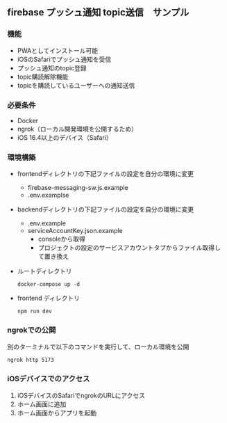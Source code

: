 ## firebase プッシュ通知 topic送信　サンプル

### 機能

- PWAとしてインストール可能
- iOSのSafariでプッシュ通知を受信
- プッシュ通知のtopic登録
- topic購読解除機能
- topicを購読しているユーザーへの通知送信

### 必要条件

- Docker
- ngrok（ローカル開発環境を公開するため）
- iOS 16.4以上のデバイス（Safari）

### 環境構築
* frontendディレクトリの下記ファイルの設定を自分の環境に変更
	* firebase-messaging-sw.js.example
	* .env.examplse
* backendディレクトリの下記ファイルの設定を自分の環境に変更
  * .env.example
  * serviceAccountKey.json.example
    * consoleから取得
    * プロジェクトの設定のサービスアカウントタブからファイル取得して置き換え
 

* ルートディレクトリ
	```
  docker-compose up -d
  ```
* frontend ディレクトリ
	```
  npm run dev
  ```

### ngrokでの公開

別のターミナルで以下のコマンドを実行して、ローカル環境を公開

```bash
ngrok http 5173
```

### iOSデバイスでのアクセス

1. iOSデバイスのSafariでngrokのURLにアクセス
2. ホーム画面に追加
3. ホーム画面からアプリを起動
